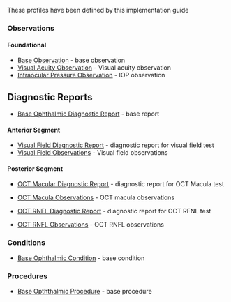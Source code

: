 These profiles have been defined by this implementation guide

### Observations

#### Foundational
* [Base Observation](StructureDefinition-observation-base.html) - base observation
* [Visual Acuity Observation](StructureDefinition-observation-visual-acuity.html) - Visual acuity observation
* [Intraocular Pressure Observation](StructureDefinition-observation-iop.html) - IOP observation

## Diagnostic Reports
* [Base Ophthalmic Diagnostic Report](StructureDefinition-diagnostic-report-base.html) - base report

#### Anterior Segment
* [Visual Field Diagnostic Report](StructureDefinition-diagnostic-report-visual-field.html) - diagnostic report for visual field test
* [Visual Field Observations](StructureDefinition-observation-visual-field.html) - Visual field observations

#### Posterior Segment
* [OCT Macular Diagnostic Report](StructureDefinition-diagnostic-report-oct-macula.html) - diagnostic report for OCT Macula test
* [OCT Macula Observations](StructureDefinition-observation-oct-macula.html) - OCT macula observations

* [OCT RNFL Diagnostic Report](StructureDefinition-diagnostic-report-oct-rnfl.html) - diagnostic report for OCT RFNL test
* [OCT RNFL Observations](StructureDefinition-observation-oct-rnfl.html) - OCT RNFL observations

### Conditions
* [Base Ophthalmic Condition](StructureDefinition-condition-base.html) - base condition

### Procedures
* [Base Opththalmic Procedure](StructureDefinition-procedure-base.html) - base procedure


